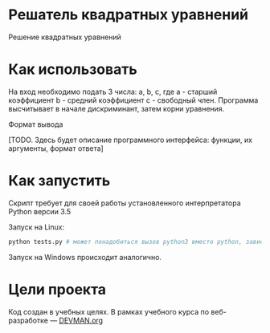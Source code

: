 # Решатель квадратных уравнений

Решение квадратных уравнений

# Как использовать

На вход необходимо подать 3 числа: a, b, c,
где а - старший коэффициент
    b - средний коэффициент
    с - свободный член.
Программа высчитывает в начале дискриминант, затем корни уравнения.

Формат вывода 

[TODO. Здесь будет описание программного интерфейса: функции, их аргументы, формат ответа]

# Как запустить

Скрипт требует для своей работы установленного интерпретатора Python версии 3.5

Запуск на Linux:

```bash
python tests.py # может понадобиться вызов python3 вместо python, зависит от настроек операционной системы
```

Запуск на Windows происходит аналогично.

# Цели проекта

Код создан в учебных целях. В рамках учебного курса по веб-разработке ― [DEVMAN.org](https://devman.org)
